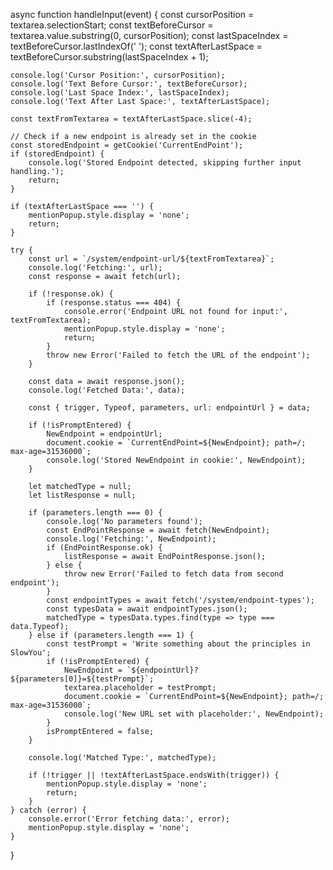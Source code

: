 async function handleInput(event) {
    const cursorPosition = textarea.selectionStart;
    const textBeforeCursor = textarea.value.substring(0, cursorPosition);
    const lastSpaceIndex = textBeforeCursor.lastIndexOf(' ');
    const textAfterLastSpace = textBeforeCursor.substring(lastSpaceIndex + 1);

    console.log('Cursor Position:', cursorPosition);
    console.log('Text Before Cursor:', textBeforeCursor);
    console.log('Last Space Index:', lastSpaceIndex);
    console.log('Text After Last Space:', textAfterLastSpace);

    const textFromTextarea = textAfterLastSpace.slice(-4);
    
    // Check if a new endpoint is already set in the cookie
    const storedEndpoint = getCookie('CurrentEndPoint');
    if (storedEndpoint) {
        console.log('Stored Endpoint detected, skipping further input handling.');
        return;
    }

    if (textAfterLastSpace === '') {
        mentionPopup.style.display = 'none';
        return;
    }

    try {
        const url = `/system/endpoint-url/${textFromTextarea}`;
        console.log('Fetching:', url);
        const response = await fetch(url);

        if (!response.ok) {
            if (response.status === 404) {
                console.error('Endpoint URL not found for input:', textFromTextarea);
                mentionPopup.style.display = 'none';
                return;
            }
            throw new Error('Failed to fetch the URL of the endpoint');
        }

        const data = await response.json();
        console.log('Fetched Data:', data);

        const { trigger, Typeof, parameters, url: endpointUrl } = data;
        
        if (!isPromptEntered) {
            NewEndpoint = endpointUrl;
            document.cookie = `CurrentEndPoint=${NewEndpoint}; path=/; max-age=31536000`;
            console.log('Stored NewEndpoint in cookie:', NewEndpoint);
        }

        let matchedType = null;
        let listResponse = null;

        if (parameters.length === 0) {
            console.log('No parameters found');
            const EndPointResponse = await fetch(NewEndpoint);
            console.log('Fetching:', NewEndpoint);
            if (EndPointResponse.ok) {
                listResponse = await EndPointResponse.json();
            } else {
                throw new Error('Failed to fetch data from second endpoint');
            }
            const endpointTypes = await fetch('/system/endpoint-types');
            const typesData = await endpointTypes.json();
            matchedType = typesData.types.find(type => type === data.Typeof);
        } else if (parameters.length === 1) {
            const testPrompt = 'Write something about the principles in SlowYou';
            if (!isPromptEntered) {
                NewEndpoint = `${endpointUrl}?${parameters[0]}=${testPrompt}`;
                textarea.placeholder = testPrompt;
                document.cookie = `CurrentEndPoint=${NewEndpoint}; path=/; max-age=31536000`;
                console.log('New URL set with placeholder:', NewEndpoint);
            }
            isPromptEntered = false;
        }

        console.log('Matched Type:', matchedType);

        if (!trigger || !textAfterLastSpace.endsWith(trigger)) {
            mentionPopup.style.display = 'none';
            return;
        }
    } catch (error) {
        console.error('Error fetching data:', error);
        mentionPopup.style.display = 'none';
    }
}